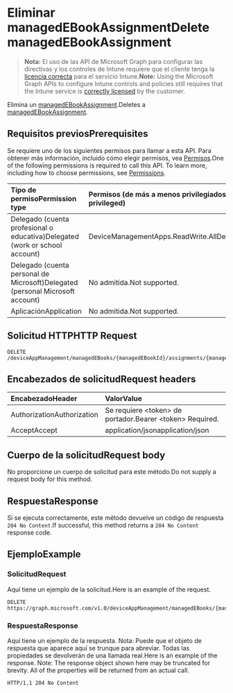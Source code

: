 # <a name="delete-managedebookassignment"></a><span data-ttu-id="68ca6-101">Eliminar managedEBookAssignment</span><span class="sxs-lookup"><span data-stu-id="68ca6-101">Delete managedEBookAssignment</span></span>

> <span data-ttu-id="68ca6-102">**Nota:** El uso de las API de Microsoft Graph para configurar las directivas y los controles de Intune requiere que el cliente tenga la [licencia correcta](https://go.microsoft.com/fwlink/?linkid=839381) para el servicio Intune.</span><span class="sxs-lookup"><span data-stu-id="68ca6-102">**Note:** Using the Microsoft Graph APIs to configure Intune controls and policies still requires that the Intune service is [correctly licensed](https://go.microsoft.com/fwlink/?linkid=839381) by the customer.</span></span>

<span data-ttu-id="68ca6-103">Elimina un [managedEBookAssignment](../resources/intune_books_managedebookassignment.md).</span><span class="sxs-lookup"><span data-stu-id="68ca6-103">Deletes a [managedEBookAssignment](../resources/intune_books_managedebookassignment.md).</span></span>
## <a name="prerequisites"></a><span data-ttu-id="68ca6-104">Requisitos previos</span><span class="sxs-lookup"><span data-stu-id="68ca6-104">Prerequisites</span></span>
<span data-ttu-id="68ca6-p101">Se requiere uno de los siguientes permisos para llamar a esta API. Para obtener más información, incluido cómo elegir permisos, vea [Permisos](../../../concepts/permissions_reference.md).</span><span class="sxs-lookup"><span data-stu-id="68ca6-p101">One of the following permissions is required to call this API. To learn more, including how to choose permissions, see [Permissions](../../../concepts/permissions_reference.md).</span></span>

|<span data-ttu-id="68ca6-107">Tipo de permiso</span><span class="sxs-lookup"><span data-stu-id="68ca6-107">Permission type</span></span>|<span data-ttu-id="68ca6-108">Permisos (de más a menos privilegiados)</span><span class="sxs-lookup"><span data-stu-id="68ca6-108">Permissions (from most to least privileged)</span></span>|
|:---|:---|
|<span data-ttu-id="68ca6-109">Delegado (cuenta profesional o educativa)</span><span class="sxs-lookup"><span data-stu-id="68ca6-109">Delegated (work or school account)</span></span>|<span data-ttu-id="68ca6-110">DeviceManagementApps.ReadWrite.All</span><span class="sxs-lookup"><span data-stu-id="68ca6-110">DeviceManagementApps.ReadWrite.All</span></span>|
|<span data-ttu-id="68ca6-111">Delegado (cuenta personal de Microsoft)</span><span class="sxs-lookup"><span data-stu-id="68ca6-111">Delegated (personal Microsoft account)</span></span>|<span data-ttu-id="68ca6-112">No admitida.</span><span class="sxs-lookup"><span data-stu-id="68ca6-112">Not supported.</span></span>|
|<span data-ttu-id="68ca6-113">Aplicación</span><span class="sxs-lookup"><span data-stu-id="68ca6-113">Application</span></span>|<span data-ttu-id="68ca6-114">No admitida.</span><span class="sxs-lookup"><span data-stu-id="68ca6-114">Not supported.</span></span>|

## <a name="http-request"></a><span data-ttu-id="68ca6-115">Solicitud HTTP</span><span class="sxs-lookup"><span data-stu-id="68ca6-115">HTTP Request</span></span>
<!-- {
  "blockType": "ignored"
}
-->
``` http
DELETE /deviceAppManagement/managedEBooks/{managedEBookId}/assignments/{managedEBookAssignmentId}
```

## <a name="request-headers"></a><span data-ttu-id="68ca6-116">Encabezados de solicitud</span><span class="sxs-lookup"><span data-stu-id="68ca6-116">Request headers</span></span>
|<span data-ttu-id="68ca6-117">Encabezado</span><span class="sxs-lookup"><span data-stu-id="68ca6-117">Header</span></span>|<span data-ttu-id="68ca6-118">Valor</span><span class="sxs-lookup"><span data-stu-id="68ca6-118">Value</span></span>|
|:---|:---|
|<span data-ttu-id="68ca6-119">Authorization</span><span class="sxs-lookup"><span data-stu-id="68ca6-119">Authorization</span></span>|<span data-ttu-id="68ca6-120">Se requiere &lt;token&gt; de portador.</span><span class="sxs-lookup"><span data-stu-id="68ca6-120">Bearer &lt;token&gt; Required.</span></span>|
|<span data-ttu-id="68ca6-121">Accept</span><span class="sxs-lookup"><span data-stu-id="68ca6-121">Accept</span></span>|<span data-ttu-id="68ca6-122">application/json</span><span class="sxs-lookup"><span data-stu-id="68ca6-122">application/json</span></span>|

## <a name="request-body"></a><span data-ttu-id="68ca6-123">Cuerpo de la solicitud</span><span class="sxs-lookup"><span data-stu-id="68ca6-123">Request body</span></span>
<span data-ttu-id="68ca6-124">No proporcione un cuerpo de solicitud para este método.</span><span class="sxs-lookup"><span data-stu-id="68ca6-124">Do not supply a request body for this method.</span></span>

## <a name="response"></a><span data-ttu-id="68ca6-125">Respuesta</span><span class="sxs-lookup"><span data-stu-id="68ca6-125">Response</span></span>
<span data-ttu-id="68ca6-126">Si se ejecuta correctamente, este método devuelve un código de respuesta `204 No Content`.</span><span class="sxs-lookup"><span data-stu-id="68ca6-126">If successful, this method returns a `204 No Content` response code.</span></span>

## <a name="example"></a><span data-ttu-id="68ca6-127">Ejemplo</span><span class="sxs-lookup"><span data-stu-id="68ca6-127">Example</span></span>
### <a name="request"></a><span data-ttu-id="68ca6-128">Solicitud</span><span class="sxs-lookup"><span data-stu-id="68ca6-128">Request</span></span>
<span data-ttu-id="68ca6-129">Aquí tiene un ejemplo de la solicitud.</span><span class="sxs-lookup"><span data-stu-id="68ca6-129">Here is an example of the request.</span></span>
``` http
DELETE https://graph.microsoft.com/v1.0/deviceAppManagement/managedEBooks/{managedEBookId}/assignments/{managedEBookAssignmentId}
```

### <a name="response"></a><span data-ttu-id="68ca6-130">Respuesta</span><span class="sxs-lookup"><span data-stu-id="68ca6-130">Response</span></span>
<span data-ttu-id="68ca6-p102">Aquí tiene un ejemplo de la respuesta. Nota: Puede que el objeto de respuesta que aparece aquí se trunque para abreviar. Todas las propiedades se devolverán de una llamada real.</span><span class="sxs-lookup"><span data-stu-id="68ca6-p102">Here is an example of the response. Note: The response object shown here may be truncated for brevity. All of the properties will be returned from an actual call.</span></span>
``` http
HTTP/1.1 204 No Content
```









